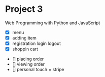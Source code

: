 # Project 3

Web Programming with Python and JavaScript
* [x] menu 
* [x] adding item
* [x] registration login logout
* [x] shoppin cart
* [] placing order
* [] viewing order
* [] personal touch = stripe